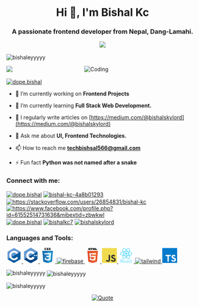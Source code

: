 <h1 align="center">Hi 👋, I'm Bishal Kc</h1>
<h3 align="center">A passionate frontend developer from Nepal, Dang-Lamahi.</h3>
<p align="center">
  <a href="https://github.com/DenverCoder1/readme-typing-svg"><img src="https://readme-typing-svg.herokuapp.com?font=Time+New+Roman&color=cyan&size=25&center=true&vCenter=true&width=600&height=100&lines=Namaste..&hearts;++;Self-taught+Front-End+Developer,;Computer+Science+Student,;Active+Learner/Researcher,;Love+to+learn+new+stuffs..<3"></a>
</p>


<p align="left"> <img src="https://komarev.com/ghpvc/?username=bishaleyyyyy&label=Profile%20views&color=0e75b6&style=flat" alt="bishaleyyyyy" /> </p>
<img align="right" alt="Coding" width="300" src="https://i.pinimg.com/originals/81/17/8b/81178b47a8598f0c81c4799f2cdd4057.gif">


<img src="https://github-profile-trophy.vercel.app/?username=OvinduWijethunge&theme=juicyfresh&no-bg=true" />



<p align="left"> <a href="https://twitter.com/dope.bishal" target="blank"><img src="https://img.shields.io/twitter/follow/dope.bishal?logo=twitter&style=for-the-badge" alt="dope.bishal" /></a> </p>

- 🔭 I’m currently working on **Frontend Projects**

- 🌱 I’m currently learning **Full Stack Web Development.**

- 📝 I regularly write articles on [https://medium.com/@bishalskylord](https://medium.com/@bishalskylord)

- 💬 Ask me about **UI, Frontend Technologies.**

- 📫 How to reach me **techbishsal566@gmail.com**

- ⚡ Fun fact **Python was not named after a snake**

<h3 align="left">Connect with me:</h3>
<p align="left">
<a href="https://twitter.com/dope.bishal" target="blank"><img align="center" src="https://raw.githubusercontent.com/rahuldkjain/github-profile-readme-generator/master/src/images/icons/Social/twitter.svg" alt="dope.bishal" height="30" width="40" /></a>
<a href="https://www.linkedin.com/in/bishal-kc-8757b32a7?utm_source=share&utm_campaign=share_via&utm_content=profile&utm_medium=android_app" target="blank"><img align="center" src="https://raw.githubusercontent.com/rahuldkjain/github-profile-readme-generator/master/src/images/icons/Social/linked-in-alt.svg" alt="bishal-kc-4a8b01293" height="30" width="40" /></a>
<a href="https://stackoverflow.com/users/https://stackoverflow.com/users/26854831/bishal-kc" target="blank"><img align="center" src="https://raw.githubusercontent.com/rahuldkjain/github-profile-readme-generator/master/src/images/icons/Social/stack-overflow.svg" alt="https://stackoverflow.com/users/26854831/bishal-kc" height="30" width="40" /></a>
<a href="https://fb.com/https://www.facebook.com/profile.php?id=61552514731636&mibextid=zbwkwl" target="blank"><img align="center" src="https://raw.githubusercontent.com/rahuldkjain/github-profile-readme-generator/master/src/images/icons/Social/facebook.svg" alt="https://www.facebook.com/profile.php?id=61552514731636&mibextid=zbwkwl" height="30" width="40" /></a>
<a href="https://instagram.com/dope.bishal" target="blank"><img align="center" src="https://raw.githubusercontent.com/rahuldkjain/github-profile-readme-generator/master/src/images/icons/Social/instagram.svg" alt="dope.bishal" height="30" width="40" /></a>
<a href="https://www.behance.net/bishalkc7" target="blank"><img align="center" src="https://raw.githubusercontent.com/rahuldkjain/github-profile-readme-generator/master/src/images/icons/Social/behance.svg" alt="bishalkc7" height="30" width="40" /></a>
<a href="https://www.leetcode.com/bishalskylord" target="blank"><img align="center" src="https://raw.githubusercontent.com/rahuldkjain/github-profile-readme-generator/master/src/images/icons/Social/leet-code.svg" alt="bishalskylord" height="30" width="40" /></a>
</p>

<h3 align="left">Languages and Tools:</h3>
<p align="left"> <a href="https://www.cprogramming.com/" target="_blank" rel="noreferrer"> <img src="https://raw.githubusercontent.com/devicons/devicon/master/icons/c/c-original.svg" alt="c" width="40" height="40"/> </a> <a href="https://www.w3schools.com/cpp/" target="_blank" rel="noreferrer"> <img src="https://raw.githubusercontent.com/devicons/devicon/master/icons/cplusplus/cplusplus-original.svg" alt="cplusplus" width="40" height="40"/> </a> <a href="https://www.w3schools.com/css/" target="_blank" rel="noreferrer"> <img src="https://raw.githubusercontent.com/devicons/devicon/master/icons/css3/css3-original-wordmark.svg" alt="css3" width="40" height="40"/> </a> <a href="https://firebase.google.com/" target="_blank" rel="noreferrer"> <img src="https://www.vectorlogo.zone/logos/firebase/firebase-icon.svg" alt="firebase" width="40" height="40"/> </a> <a href="https://www.w3.org/html/" target="_blank" rel="noreferrer"> <img src="https://raw.githubusercontent.com/devicons/devicon/master/icons/html5/html5-original-wordmark.svg" alt="html5" width="40" height="40"/> </a> <a href="https://developer.mozilla.org/en-US/docs/Web/JavaScript" target="_blank" rel="noreferrer"> <img src="https://raw.githubusercontent.com/devicons/devicon/master/icons/javascript/javascript-original.svg" alt="javascript" width="40" height="40"/> </a> <a href="https://reactjs.org/" target="_blank" rel="noreferrer"> <img src="https://raw.githubusercontent.com/devicons/devicon/master/icons/react/react-original-wordmark.svg" alt="react" width="40" height="40"/> </a> <a href="https://tailwindcss.com/" target="_blank" rel="noreferrer"> <img src="https://www.vectorlogo.zone/logos/tailwindcss/tailwindcss-icon.svg" alt="tailwind" width="40" height="40"/> </a> <a href="https://www.typescriptlang.org/" target="_blank" rel="noreferrer"> <img src="https://raw.githubusercontent.com/devicons/devicon/master/icons/typescript/typescript-original.svg" alt="typescript" width="40" height="40"/> </a> </p>

<p><img align="left" src="https://github-readme-stats.vercel.app/api/top-langs?username=bishaleyyyyy&show_icons=true&locale=en&layout=compact" alt="bishaleyyyyy" /></p>

<p>&nbsp;<img align="center" src="https://github-readme-stats.vercel.app/api?username=bishaleyyyyy&show_icons=true&locale=en" alt="bishaleyyyyy" /></p>

<p><img align="center" src="https://github-readme-streak-stats.herokuapp.com/?user=bishaleyyyyy&" alt="bishaleyyyyy" /></p>

<p align = "center">
	<a href="https://github.com/piyushsuthar/github-readme-quotes"> <img alt = "Quote" src="https://quotes-github-readme.vercel.app/api?type=horizontal&theme=tokyonight&animation=grow_out_in&quoteCategory=programming">
</p>

